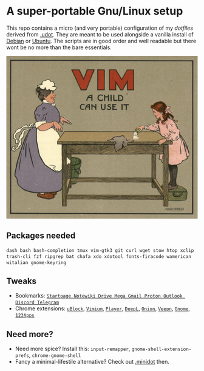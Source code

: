 # A super-portable Gnu/Linux setup

This repo contains a micro (and very portable) configuration of my *dotfiles* derived from [.udot](https://github.com/matteogiorgi/.udot). They are meant to be used alongside a vanilla install of [Debian](https://www.debian.org/download) or [Ubuntu](https://ubuntu.com/#download). The scripts are in good order and well readable but there wont be no more than the bare essentials.

![](vimmer)




## Packages needed

```
dash bash bash-completion tmux vim-gtk3 git curl wget stow htop xclip
trash-cli fzf ripgrep bat chafa xdo xdotool fonts-firacode wamerican
witalian gnome-keyring
```




## Tweaks

- Bookmarks: [`Startpage Notewiki Drive Mega Gmail Proton Outlook Discord Telegram`](https://raw.githubusercontent.com/matteogiorgi/.udot/master/bookmarks.html)
- Chrome extensions: [`uBlock`](https://chrome.google.com/webstore/detail/ublock-origin/cjpalhdlnbpafiamejdnhcphjbkeiagm?hl=en-US), [`Vimium`](https://chrome.google.com/webstore/detail/vimium/dbepggeogbaibhgnhhndojpepiihcmeb?hl=en-US), [`Player`](https://chrome.google.com/webstore/detail/mediaplayer-video-and-aud/mgmhnaapafpejpkhdhijgkljhpcpecpj?hl=en-US), [`DeepL`](https://chrome.google.com/webstore/detail/deepl-translate-reading-w/cofdbpoegempjloogbagkncekinflcnj), [`Onion`](https://chrome.google.com/webstore/detail/onion-browser-button/fockhhgebmfjljjmjhbdgibcmofjbpca?hl=en-US), [`Veepn`](https://chrome.google.com/webstore/detail/free-vpn-for-chrome-vpn-p/majdfhpaihoncoakbjgbdhglocklcgno/related?hl=en-US), [`Gnome`](https://chrome.google.com/webstore/detail/gnome-shell-integration/gphhapmejobijbbhgpjhcjognlahblep/related), [`123Apps`](https://chrome.google.com/webstore/detail/web-apps-by-123apps/dpplndkoilcedkdjicmbeoahnckdcnle)




## Need more?

- Need more spice? Install this: `input-remapper`, `gnome-shell-extension-prefs`, `chrome-gnome-shell`
- Fancy a minimal-lifestile alternative? Check out [.minidot](https://github.com/matteogiorgi/.minidot) then.
